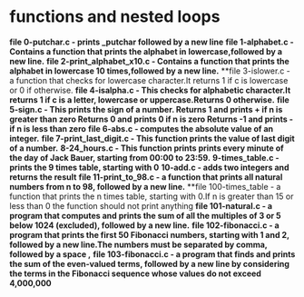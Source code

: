 # functions and nested loops
**file 0-putchar.c - prints _putchar followed by a new line**
**file 1-alphabet.c - Contains a function that prints the alphabet in lowercase,followed by a new line.**
**file 2-print_alphabet_x10.c - Contains a function that prints the alphabet in lowercase 10 times,followed by a new line.**
**file 3-islower.c - a function that checks for lowercase character.It returns 1 if c is lowercase or 0 if otherwise.
**file 4-isalpha.c - This checks for alphabetic character.It returns 1 if c is a letter, lowercase or uppercase.Returns 0 otherwise.**
**file 5-sign.c - This prints the sign of a number. 
Returns 1 and prints + if n is greater than zero
Returns 0 and prints 0 if n is zero
Returns -1 and prints - if n is less than zero**
**file 6-abs.c - computes the absolute value of an integer.**
**file 7-print_last_digit.c - This function prints the value of last digit of a number.**
**8-24_hours.c - This function prints prints every minute of the day of Jack Bauer, starting from 00:00 to 23:59.**
**9-times_table.c - prints the 9 times table, starting with 0**
**10-add.c - adds two integers and returns the result**
**file 11-print_to_98.c - a function that prints all natural numbers from n to 98, followed by a new line.**
**file 100-times_table - a function that prints the n times table, starting with 0.If n is greater than 15 or less than 0 the function should not print anything
**file 101-natural.c - a program that computes and prints the sum of all the multiples of 3 or 5 below 1024 (excluded), followed by a new line.**
**file 102-fibonacci.c - a program that prints the first 50 Fibonacci numbers, starting with 1 and 2, followed by a new line.The numbers must be separated by comma, followed by a space ,**
**file 103-fibonacci.c - a program that finds and prints the sum of the even-valued terms, followed by a new line by considering the terms in the Fibonacci sequence whose values do not exceed 4,000,000**
